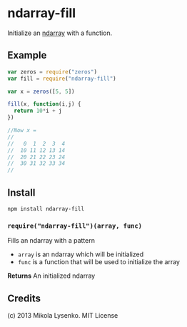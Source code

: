 ndarray-fill
============
Initialize an [ndarray](https://github.com/mikolalysenko/ndarray) with a function.

## Example

```javascript
var zeros = require("zeros")
var fill = require("ndarray-fill")

var x = zeros([5, 5])

fill(x, function(i,j) {
  return 10*i + j
})

//Now x = 
//
//   0  1  2  3  4
//  10 11 12 13 14
//  20 21 22 23 24
//  30 31 32 33 34
//
```

## Install

```
npm install ndarray-fill
```

### `require("ndarray-fill")(array, func)`
Fills an ndarray with a pattern

* `array` is an ndarray which will be initialized
* `func` is a function that will be used to initialize the array

**Returns** An initialized ndarray

## Credits
(c) 2013 Mikola Lysenko. MIT License
